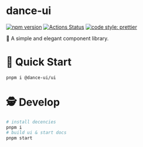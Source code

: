 # dance-ui

[![npm version](https://img.shields.io/npm/v/@dance-ui/ui/latest.svg)](https://www.npmjs.com/package/@dance-ui/ui)
[![Actions Status](https://github.com/dancing-team/dance-ui/actions/workflows/release.yml/badge.svg)](https://github.com/dancing-team/dance-ui)
[![code style: prettier](https://img.shields.io/badge/code_style-prettier-ff69b4.svg?style=flat-square)](https://github.com/prettier/prettier)

🌸 A simple and elegant component library.

# 🍨 Quick Start

```bash
pnpm i @dance-ui/ui
```

# 🕵 Develop

```bash
# install decencies
pnpm i
# build ui & start docs
pnpm start
```
